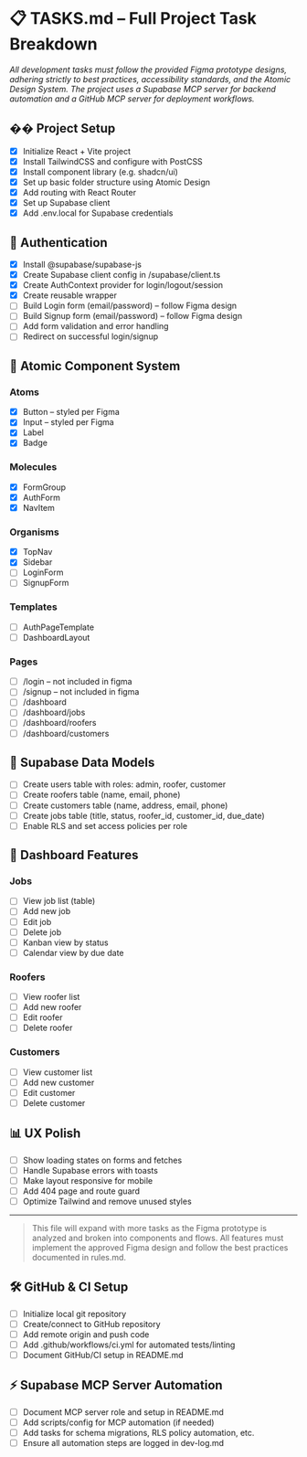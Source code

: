 # 📋 TASKS.md – Full Project Task Breakdown

*All development tasks must follow the provided Figma prototype designs, adhering strictly to best practices, accessibility standards, and the Atomic Design System. The project uses a Supabase MCP server for backend automation and a GitHub MCP server for deployment workflows.*

## �� Project Setup

* [x] Initialize React + Vite project
* [x] Install TailwindCSS and configure with PostCSS
* [x] Install component library (e.g. shadcn/ui)
* [x] Set up basic folder structure using Atomic Design
* [x] Add routing with React Router
* [x] Set up Supabase client
* [x] Add .env.local for Supabase credentials

## 🔐 Authentication

* [x] Install @supabase/supabase-js
* [x] Create Supabase client config in /supabase/client.ts
* [x] Create AuthContext provider for login/logout/session
* [x] Create reusable <ProtectedRoute /> wrapper
* [ ] Build Login form (email/password) – follow Figma design
* [ ] Build Signup form (email/password) – follow Figma design
* [ ] Add form validation and error handling
* [ ] Redirect on successful login/signup

## 🧱 Atomic Component System

### Atoms

* [x] Button – styled per Figma
* [x] Input – styled per Figma
* [x] Label
* [x] Badge

### Molecules

* [x] FormGroup
* [x] AuthForm
* [x] NavItem

### Organisms

* [x] TopNav
* [x] Sidebar
* [ ] LoginForm
* [ ] SignupForm

### Templates

* [ ] AuthPageTemplate
* [ ] DashboardLayout

### Pages

* [ ] /login – not included in figma
* [ ] /signup – not included in figma
* [ ] /dashboard
* [ ] /dashboard/jobs
* [ ] /dashboard/roofers
* [ ] /dashboard/customers

## 📆 Supabase Data Models

* [ ] Create users table with roles: admin, roofer, customer
* [ ] Create roofers table (name, email, phone)
* [ ] Create customers table (name, address, email, phone)
* [ ] Create jobs table (title, status, roofer_id, customer_id, due_date)
* [ ] Enable RLS and set access policies per role

## 📂 Dashboard Features

### Jobs

* [ ] View job list (table)
* [ ] Add new job
* [ ] Edit job
* [ ] Delete job
* [ ] Kanban view by status
* [ ] Calendar view by due date

### Roofers

* [ ] View roofer list
* [ ] Add new roofer
* [ ] Edit roofer
* [ ] Delete roofer

### Customers

* [ ] View customer list
* [ ] Add new customer
* [ ] Edit customer
* [ ] Delete customer

## 📊 UX Polish

* [ ] Show loading states on forms and fetches
* [ ] Handle Supabase errors with toasts
* [ ] Make layout responsive for mobile
* [ ] Add 404 page and route guard
* [ ] Optimize Tailwind and remove unused styles

---

> This file will expand with more tasks as the Figma prototype is analyzed and broken into components and flows. All features must implement the approved Figma design and follow the best practices documented in rules.md.

## 🛠 GitHub & CI Setup

* [ ] Initialize local git repository
* [ ] Create/connect to GitHub repository
* [ ] Add remote origin and push code
* [ ] Add .github/workflows/ci.yml for automated tests/linting
* [ ] Document GitHub/CI setup in README.md

## ⚡ Supabase MCP Server Automation

* [ ] Document MCP server role and setup in README.md
* [ ] Add scripts/config for MCP automation (if needed)
* [ ] Add tasks for schema migrations, RLS policy automation, etc.
* [ ] Ensure all automation steps are logged in dev-log.md